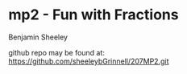# mp2 - Fun with Fractions

Benjamin Sheeley

github repo may be found at: https://github.com/sheeleybGrinnell/207MP2.git